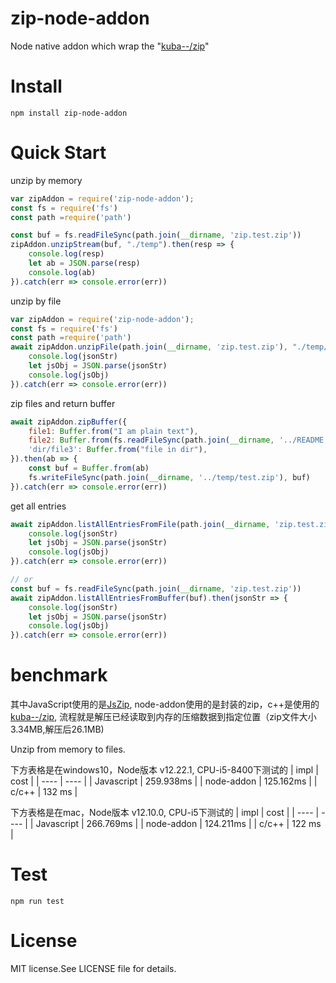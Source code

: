 # zip-node-addon
Node native addon which wrap the "[kuba--/zip](https://github.com/kuba--/zip)"

# Install
`npm install zip-node-addon`

# Quick Start
unzip by memory
```js
var zipAddon = require('zip-node-addon');
const fs = require('fs')
const path =require('path')

const buf = fs.readFileSync(path.join(__dirname, 'zip.test.zip'))
zipAddon.unzipStream(buf, "./temp").then(resp => {
    console.log(resp)
    let ab = JSON.parse(resp)
    console.log(ab)
}).catch(err => console.error(err))
```

unzip by file
```js
var zipAddon = require('zip-node-addon');
const fs = require('fs')
const path =require('path')
await zipAddon.unzipFile(path.join(__dirname, 'zip.test.zip'), "./temp/unzipFile").then(jsonStr => {
    console.log(jsonStr)
    let jsObj = JSON.parse(jsonStr)
    console.log(jsObj)
}).catch(err => console.error(err))
```

zip files and return buffer
```js
await zipAddon.zipBuffer({
    file1: Buffer.from("I am plain text"),
    file2: Buffer.from(fs.readFileSync(path.join(__dirname, '../README.md'))),
    'dir/file3': Buffer.from("file in dir"),
}).then(ab => {
    const buf = Buffer.from(ab)
    fs.writeFileSync(path.join(__dirname, '../temp/test.zip'), buf)
}).catch(err => console.error(err))
```

get all entries
```js
await zipAddon.listAllEntriesFromFile(path.join(__dirname, 'zip.test.zip')).then(jsonStr => {
    console.log(jsonStr)
    let jsObj = JSON.parse(jsonStr)
    console.log(jsObj)
}).catch(err => console.error(err))

// or
const buf = fs.readFileSync(path.join(__dirname, 'zip.test.zip'))
await zipAddon.listAllEntriesFromBuffer(buf).then(jsonStr => {
    console.log(jsonStr)
    let jsObj = JSON.parse(jsonStr)
    console.log(jsObj)
}).catch(err => console.error(err))
```

# benchmark
其中JavaScript使用的是[JsZip](https://github.com/Stuk/jszip), node-addon使用的是封装的zip，c++是使用的[kuba--/zip](https://github.com/kuba--/zip), 流程就是解压已经读取到内存的压缩数据到指定位置（zip文件大小3.34MB,解压后26.1MB)

Unzip from memory to files.

下方表格是在windows10，Node版本 v12.22.1, CPU-i5-8400下测试的
|   impl  | cost  |
|  ----  | ----  |
| Javascript  | 259.938ms |
| node-addon  | 125.162ms |
| c/c++  | 132 ms |


下方表格是在mac，Node版本 v12.10.0, CPU-i5下测试的
|   impl  | cost  |
|  ----  | ----  |
| Javascript  | 266.769ms |
| node-addon  | 124.211ms |
| c/c++  | 122 ms |

# Test
`npm run test`


# License
MIT license.See LICENSE file for details.
